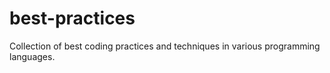 # best-practices
Collection of best coding practices and techniques in various programming languages.
